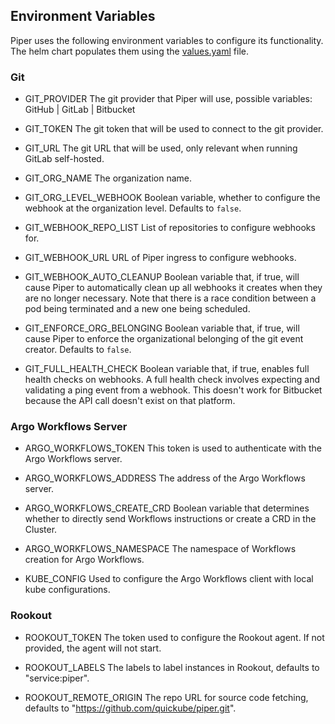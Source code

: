 ## Environment Variables

Piper uses the following environment variables to configure its functionality.
The helm chart populates them using the [values.yaml](https://github.com/quickube/piper/tree/main/helm-chart/values.yaml) file.

### Git

- GIT_PROVIDER
  The git provider that Piper will use, possible variables: GitHub | GitLab | Bitbucket

* GIT_TOKEN
  The git token that will be used to connect to the git provider.

- GIT_URL
  The git URL that will be used, only relevant when running GitLab self-hosted.

- GIT_ORG_NAME
  The organization name.

* GIT_ORG_LEVEL_WEBHOOK
  Boolean variable, whether to configure the webhook at the organization level. Defaults to `false`.

* GIT_WEBHOOK_REPO_LIST
  List of repositories to configure webhooks for.

* GIT_WEBHOOK_URL
  URL of Piper ingress to configure webhooks.

* GIT_WEBHOOK_AUTO_CLEANUP
  Boolean variable that, if true, will cause Piper to automatically clean up all webhooks it creates when they are no longer necessary.
  Note that there is a race condition between a pod being terminated and a new one being scheduled.

* GIT_ENFORCE_ORG_BELONGING
  Boolean variable that, if true, will cause Piper to enforce the organizational belonging of the git event creator. Defaults to `false`.

* GIT_FULL_HEALTH_CHECK
  Boolean variable that, if true, enables full health checks on webhooks. A full health check involves expecting and validating a ping event from a webhook.
  This doesn't work for Bitbucket because the API call doesn't exist on that platform.

### Argo Workflows Server

* ARGO_WORKFLOWS_TOKEN
  This token is used to authenticate with the Argo Workflows server.

* ARGO_WORKFLOWS_ADDRESS
  The address of the Argo Workflows server.

* ARGO_WORKFLOWS_CREATE_CRD
  Boolean variable that determines whether to directly send Workflows instructions or create a CRD in the Cluster.

* ARGO_WORKFLOWS_NAMESPACE
  The namespace of Workflows creation for Argo Workflows.

* KUBE_CONFIG
  Used to configure the Argo Workflows client with local kube configurations.

### Rookout

* ROOKOUT_TOKEN
  The token used to configure the Rookout agent. If not provided, the agent will not start.

* ROOKOUT_LABELS
  The labels to label instances in Rookout, defaults to "service:piper".

* ROOKOUT_REMOTE_ORIGIN
  The repo URL for source code fetching, defaults to "https://github.com/quickube/piper.git".
